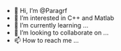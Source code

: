 - 👋 Hi, I’m @Paragrf
- 👀 I’m interested in C++ and Matlab
- 🌱 I’m currently learning ...
- 💞️ I’m looking to collaborate on ...
- 📫 How to reach me ...

<!---
Paragrf/Paragrf is a ✨ special ✨ repository because its `README.md` (this file) appears on your GitHub profile.
You can click the Preview link to take a look at your changes.
--->
